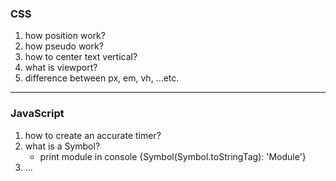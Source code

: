 ### CSS
1. how position work?
2. how pseudo work?
3. how to center text vertical?
4. what is viewport?
5. difference between px, em, vh, ...etc.
---

### JavaScript

1. how to create an accurate timer?
2. what is a Symbol? 
   - print module in console {Symbol(Symbol.toStringTag): 'Module'}
3. ...